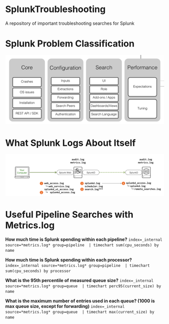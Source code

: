 # SplunkTroubleshooting
A repository of important troubleshooting searches for Splunk

# Splunk Problem Classification
![Image 1](https://github.com/splunkdevabhi/SplunkTroubleshooting/blob/master/Screen%20Shot%202020-09-29%20at%2010.59.44%20AM.png?raw=true)

# What Splunk Logs About Itself
![Image 2](https://github.com/splunkdevabhi/SplunkTroubleshooting/blob/master/What%20Splunk%20logs.png?raw=true) 

# Useful Pipeline Searches with Metrics.log

**How much time is Splunk spending within each pipeline?**
`index=_internal source=*metrics.log* group=pipeline 
| timechart sum(cpu_seconds) by name`

**How much time is Splunk spending within each processor?**
`index=_internal source=*metrics.log* group=pipeline 
| timechart sum(cpu_seconds) by processor`

**What is the 95th percentile of measured queue size?**
`index=_internal source=*metrics.log* group=queue 
| timechart perc95(current_size) by name`

**What is the maximum number of entries used in each queue? 
(1000 is max queue size, except for forwarding)**
`index=_internal source=*metrics.log* group=queue 
| timechart max(current_size) by name`





